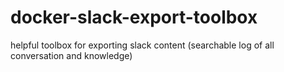 # docker-slack-export-toolbox
helpful toolbox for exporting slack content (searchable log of all conversation and knowledge)
